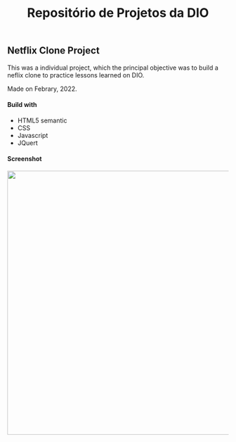 <!DOCTYPE html>
<html lang="en">
<head>
  <meta charset="UTF-8">
  <meta http-equiv="X-UA-Compatible" content="IE=edge">
  <meta name="viewport" content="width=device-width, initial-scale=1.0">
  <link rel="stylesheet" href="style.css">
</head>
<body>
  <header>
    <h1 id="title">Repositório de Projetos da DIO</h1>
  </header>
  <main>
    <h2>Netflix Clone Project</h2>
    <p>This was a individual project, which the principal objective was to build a neflix clone to practice lessons learned on DIO.</p>
    <p>Made on Febrary, 2022.</p>
    <h4>Build with</h4>
    <ul>
      <li>HTML5 semantic</li>
      <li>CSS</li>
      <li>Javascript</li>
      <li>JQuert</li>
    </ul>
    <h4>Screenshot</h4>
    <span>
      <img src="https://user-images.githubusercontent.com/71015610/153337458-6e5d0f34-bdf6-44da-b5f8-f5305f4cde0c.png" width="600px" />
    </span>
  </main>
</body>
</html>
